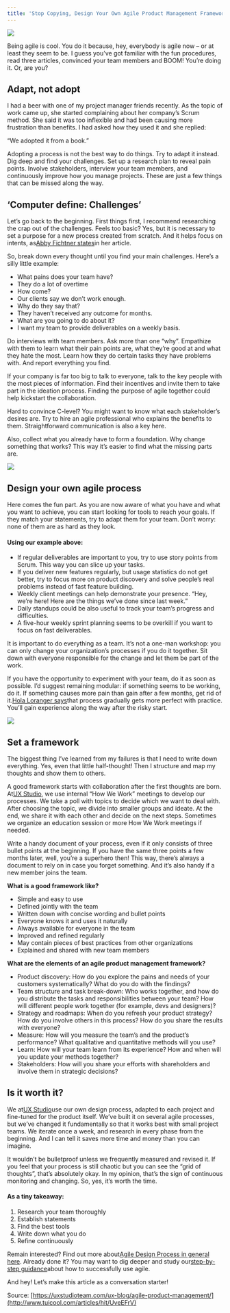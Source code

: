 ```yaml
---
title: 'Stop Copying, Design Your Own Agile Product Management Framework Instead'
---
```


![](http://img1.tuicool.com/32M7J3U.jpg!web)

Being agile is cool. You do it because, hey, everybody is agile now – or at least they seem to be. I guess you’ve got familiar with the fun procedures, read three articles, convinced your team members and BOOM! You’re doing it. Or, are you?

## Adapt, not adopt

I had a beer with one of my project manager friends recently. As the topic of work came up, she started complaining about her company’s Scrum method. She said it was too inflexible and had been causing more frustration than benefits. I had asked how they used it and she replied:

“We adopted it from a book.”

Adopting a process is not the best way to do things. Try to adapt it instead. Dig deep and find your challenges. Set up a research plan to reveal pain points. Involve stakeholders, interview your team members, and continuously improve how you manage projects. These are just a few things that can be missed along the way.

## ‘Computer define: Challenges’

Let’s go back to the beginning. First things first, I recommend researching the crap out of the challenges. Feels too basic? Yes, but it is necessary to set a purpose for a new process created from scratch. And it helps focus on intents, as[Abby Fichtner states](https://hackerchick.com/are-we-agile-yet/)in her article.

So, break down every thought until you find your main challenges. Here’s a silly little example:

* What pains does your team have?
* They do a lot of overtime
* How come?
* Our clients say we don’t work enough.
* Why do they say that?
* They haven’t received any outcome for months.
* What are you going to do about it?
* I want my team to provide deliverables on a weekly basis.

Do interviews with team members. Ask more than one “why”. Empathize with them to learn what their pain points are, what they’re good at and what they hate the most. Learn how they do certain tasks they have problems with. And report everything you find.

If your company is far too big to talk to everyone, talk to the key people with the most pieces of information. Find their incentives and invite them to take part in the ideation process. Finding the purpose of agile together could help kickstart the collaboration.

Hard to convince C-level? You might want to know what each stakeholder’s desires are. Try to hire an agile professional who explains the benefits to them. Straightforward communication is also a key here.

Also, collect what you already have to form a foundation. Why change something that works? This way it’s easier to find what the missing parts are.

![](http://img1.tuicool.com/Qb2Q7jJ.jpg!web)

## Design your own agile process

Here comes the fun part. As you are now aware of what you have and what you want to achieve, you can start looking for tools to reach your goals. If they match your statements, try to adapt them for your team. Don’t worry: none of them are as hard as they look.

#### Using our example above:

* If regular deliverables are important to you, try to use
  story points
  from Scrum. This way you can slice up your tasks.
* If you deliver new features regularly, but usage statistics do not get better, try to focus more on product discovery and solve people’s real problems instead of fast feature building.
* Weekly client meetings
  can help demonstrate your presence. “Hey, we’re here! Here are the things we’ve done since last week.”
* Daily standups
  could be also useful to track your team’s progress and difficulties.
* A five-hour weekly
  sprint planning
  seems to be overkill if you want to focus on fast deliverables.

It is important to do everything as a team. It’s not a one-man workshop: you can only change your organization’s processes if you do it together. Sit down with everyone responsible for the change and let them be part of the work.

If you have the opportunity to experiment with your team, do it as soon as possible. I’d suggest remaining modular: if something seems to be working, do it. If something causes more pain than gain after a few months, get rid of it.[Hola Loranger says](https://www.nngroup.com/articles/doing-ux-agile-world/)that process gradually gets more perfect with practice. You’ll gain experience along the way after the risky start.

![](http://img2.tuicool.com/vQv2Arv.jpg!web)

## Set a framework

The biggest thing I’ve learned from my failures is that I need to write down everything. Yes, even that little half-thought! Then I structure and map my thoughts and show them to others.

A good framework starts with collaboration after the first thoughts are born. At[UX Studio](https://uxstudioteam.com/), we use internal “How We Work” meetings to develop our processes. We take a poll with topics to decide which we want to deal with. After choosing the topic, we divide into smaller groups and ideate. At the end, we share it with each other and decide on the next steps. Sometimes we organize an education session or more How We Work meetings if needed.

Write a handy document of your process, even if it only consists of three bullet points at the beginning. If you have the same three points a few months later, well, you’re a superhero then! This way, there’s always a document to rely on in case you forget something. And it’s also handy if a new member joins the team.

**What is a good framework like?**

* Simple and easy to use
* Defined jointly with the team
* Written down with concise wording and bullet points
* Everyone knows it and uses it naturally
* Always available for everyone in the team
* Improved and refined regularly
* May contain pieces of best practices from other organizations
* Explained and shared with new team members

**What are the elements of an agile product management framework?**

* Product discovery: How do you explore the pains and needs of your customers systematically? What do you do with the findings?
* Team structure and task break-down: Who works together, and how do you distribute the tasks and responsibilities between your team? How will different people work together \(for example, devs and designers\)?
* Strategy and roadmaps: When do you refresh your product strategy? How do you involve others in this process? How do you share the results with everyone?
* Measure: How will you measure the team’s and the product’s performance? What qualitative and quantitative methods will you use?
* Learn: How will your team learn from its experience? How and when will you update your methods together?
* Stakeholders: How will you share your efforts with shareholders and involve them in strategic decisions?

## Is it worth it?

We at[UX Studio](https://uxstudioteam.com/)use our own design process, adapted to each project and fine-tuned for the product itself. We’ve built it on several agile processes, but we’ve changed it fundamentally so that it works best with small project teams. We iterate once a week, and research in every phase from the beginning. And I can tell it saves more time and money than you can imagine.

It wouldn’t be bulletproof unless we frequently measured and revised it. If you feel that your process is still chaotic but you can see the “grid of thoughts”, that’s absolutely okay. In my opinion, that’s the sign of continuous monitoring and changing. So, yes, it’s worth the time.

#### As a tiny takeaway:

1. Research your team thoroughly
2. Establish statements
3. Find the best tools
4. Write down what you do
5. Refine continuously

Remain interested? Find out more about[Agile Design Process in general here](https://uxstudioteam.com/ux-blog/agile-design-process/). Already done it? You may want to dig deeper and study our[step-by-step guidance](https://uxstudioteam.com/ux-blog/ux-design-process-steps/)about how to successfully use agile.

And hey! Let’s make this article as a conversation starter!



Source: [https://uxstudioteam.com/ux-blog/agile-product-management/](http://www.tuicool.com/articles/hit/UveEFrV)



